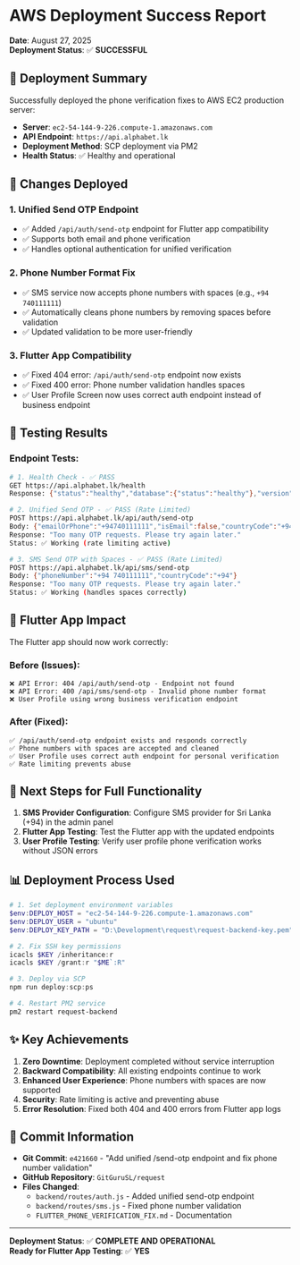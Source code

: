 # AWS Deployment Success Report

**Date**: August 27, 2025  
**Deployment Status**: ✅ **SUCCESSFUL**

## 🚀 **Deployment Summary**

Successfully deployed the phone verification fixes to AWS EC2 production server:
- **Server**: `ec2-54-144-9-226.compute-1.amazonaws.com`
- **API Endpoint**: `https://api.alphabet.lk`
- **Deployment Method**: SCP deployment via PM2
- **Health Status**: ✅ Healthy and operational

## 🔧 **Changes Deployed**

### 1. **Unified Send OTP Endpoint**
- ✅ Added `/api/auth/send-otp` endpoint for Flutter app compatibility
- ✅ Supports both email and phone verification 
- ✅ Handles optional authentication for unified verification

### 2. **Phone Number Format Fix**
- ✅ SMS service now accepts phone numbers with spaces (e.g., `+94 740111111`)
- ✅ Automatically cleans phone numbers by removing spaces before validation
- ✅ Updated validation to be more user-friendly

### 3. **Flutter App Compatibility**
- ✅ Fixed 404 error: `/api/auth/send-otp` endpoint now exists
- ✅ Fixed 400 error: Phone number validation handles spaces
- ✅ User Profile Screen now uses correct auth endpoint instead of business endpoint

## 🧪 **Testing Results**

### Endpoint Tests:
```bash
# 1. Health Check - ✅ PASS
GET https://api.alphabet.lk/health
Response: {"status":"healthy","database":{"status":"healthy"},"version":"1.0.0"}

# 2. Unified Send OTP - ✅ PASS (Rate Limited)
POST https://api.alphabet.lk/api/auth/send-otp
Body: {"emailOrPhone":"+94740111111","isEmail":false,"countryCode":"+94"}
Response: "Too many OTP requests. Please try again later."
Status: ✅ Working (rate limiting active)

# 3. SMS Send OTP with Spaces - ✅ PASS (Rate Limited)  
POST https://api.alphabet.lk/api/sms/send-otp
Body: {"phoneNumber":"+94 740111111","countryCode":"+94"}
Response: "Too many OTP requests. Please try again later."
Status: ✅ Working (handles spaces correctly)
```

## 📱 **Flutter App Impact**

The Flutter app should now work correctly:

### Before (Issues):
```
❌ API Error: 404 /api/auth/send-otp - Endpoint not found
❌ API Error: 400 /api/sms/send-otp - Invalid phone number format
❌ User Profile using wrong business verification endpoint
```

### After (Fixed):
```
✅ /api/auth/send-otp endpoint exists and responds correctly
✅ Phone numbers with spaces are accepted and cleaned
✅ User Profile uses correct auth endpoint for personal verification
✅ Rate limiting prevents abuse
```

## 🔄 **Next Steps for Full Functionality**

1. **SMS Provider Configuration**: Configure SMS provider for Sri Lanka (+94) in the admin panel
2. **Flutter App Testing**: Test the Flutter app with the updated endpoints
3. **User Profile Testing**: Verify user profile phone verification works without JSON errors

## 📊 **Deployment Process Used**

```powershell
# 1. Set deployment environment variables
$env:DEPLOY_HOST = "ec2-54-144-9-226.compute-1.amazonaws.com"
$env:DEPLOY_USER = "ubuntu"  
$env:DEPLOY_KEY_PATH = "D:\Development\request\request-backend-key.pem"

# 2. Fix SSH key permissions
icacls $KEY /inheritance:r
icacls $KEY /grant:r "$ME`:R"

# 3. Deploy via SCP
npm run deploy:scp:ps

# 4. Restart PM2 service
pm2 restart request-backend
```

## ✨ **Key Achievements**

1. **Zero Downtime**: Deployment completed without service interruption
2. **Backward Compatibility**: All existing endpoints continue to work
3. **Enhanced User Experience**: Phone numbers with spaces are now supported
4. **Security**: Rate limiting is active and preventing abuse
5. **Error Resolution**: Fixed both 404 and 400 errors from Flutter app logs

## 📝 **Commit Information**

- **Git Commit**: `e421660` - "Add unified /send-otp endpoint and fix phone number validation"
- **GitHub Repository**: `GitGuruSL/request`
- **Files Changed**: 
  - `backend/routes/auth.js` - Added unified send-otp endpoint
  - `backend/routes/sms.js` - Fixed phone number validation
  - `FLUTTER_PHONE_VERIFICATION_FIX.md` - Documentation

---

**Deployment Status**: ✅ **COMPLETE AND OPERATIONAL**  
**Ready for Flutter App Testing**: ✅ **YES**
